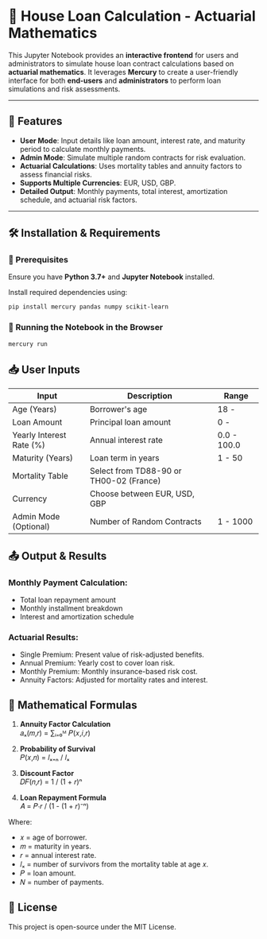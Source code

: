 # 🏡 House Loan Calculation - Actuarial Mathematics

This Jupyter Notebook provides an **interactive frontend** for users and administrators to simulate house loan contract calculations based on **actuarial mathematics**. It leverages **Mercury** to create a user-friendly interface for both **end-users** and **administrators** to perform loan simulations and risk assessments.

---

## 🚀 Features
- **User Mode**: Input details like loan amount, interest rate, and maturity period to calculate monthly payments.
- **Admin Mode**: Simulate multiple random contracts for risk evaluation.
- **Actuarial Calculations**: Uses mortality tables and annuity factors to assess financial risks.
- **Supports Multiple Currencies**: EUR, USD, GBP.
- **Detailed Output**: Monthly payments, total interest, amortization schedule, and actuarial risk factors.

---

## 🛠️ Installation & Requirements

### 📌 Prerequisites
Ensure you have **Python 3.7+** and **Jupyter Notebook** installed.

Install required dependencies using:

```bash
pip install mercury pandas numpy scikit-learn
```

### 🔧 Running the Notebook in the Browser
```bash
mercury run
```

## 📥 User Inputs
| Input                     | Description                          | Range                         |
|---------------------------|--------------------------------------|-------------------------------|
| Age (Years)               | Borrower's age                       | 18 -                      |
| Loan Amount               | Principal loan amount                | 0 -             |
| Yearly Interest Rate (%)  | Annual interest rate                 | 0.0 - 100.0                   |
| Maturity (Years)          | Loan term in years                   | 1 - 50                        |
| Mortality Table           | Select from TD88-90 or TH00-02 (France) |                       |
| Currency                  | Choose between EUR, USD, GBP         |                         |
| Admin Mode (Optional)     | Number of Random Contracts           | 1 - 1000                      |

## 📤 Output & Results
### Monthly Payment Calculation:
- Total loan repayment amount
- Monthly installment breakdown
- Interest and amortization schedule

### Actuarial Results:
- Single Premium: Present value of risk-adjusted benefits.
- Annual Premium: Yearly cost to cover loan risk.
- Monthly Premium: Monthly insurance-based risk cost.
- Annuity Factors: Adjusted for mortality rates and interest.

## 🔢 **Mathematical Formulas**

1. **Annuity Factor Calculation**  
𝑎ₓ(𝑚,𝑟) = ∑ᵢ₌₀ᴹ 𝑃(𝑥,𝑖,𝑟)

2. **Probability of Survival**  
   𝑃(𝑥,𝑛) = 𝑙ₓ₊ₙ / 𝑙ₓ

3. **Discount Factor**  
   𝐷𝐹(𝑛,𝑟) = 1 / (1 + 𝑟)ⁿ

4. **Loan Repayment Formula**  
   𝐴 = 𝑃⋅𝑟 / (1 - (1 + 𝑟)⁻ⁿ)

Where:
- 𝑥 = age of borrower.  
- 𝑚 = maturity in years.  
- 𝑟 = annual interest rate.  
- 𝑙ₓ = number of survivors from the mortality table at age 𝑥.  
- 𝑃 = loan amount.  
- 𝑁 = number of payments.

## 📄 License
This project is open-source under the MIT License.